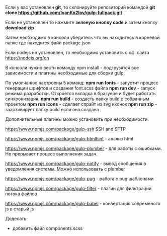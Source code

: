 Если у вас установлен **git**, то склонируйте репозиторий командой 
**git clone https://github.com/IvanKo2lov/gulp-fullpack.git**

Если не установлен то нажмите **зеленую кнопку code** и затем кнопку **download zip**

Затем необходимо в консоли убедитесь что вы находитесь в корневой папке где находится файл package.json

Если nodejs не установлен, то необходимо установить с оф. сайта https://nodejs.org/en

В консоли нужно вести команду npm install - подгрузятся все зависимости и плагины необходимые для сборки gulp.

По умолчанию настроены 5 команд:
**npm run fonts** - запустит процесс генерации шрифтов и создания font.scss файла
**npm run dev** - запуск режима разработки. Откроется вкладка в бразуере и будет работать синхронизация.
**npm run build** - создасть папку build с собранным проектом
**npm run icons** - сделает спрайт из svg иконок
**npm run zip** - заарзивирует папку build если она создана

Дополнительные плагины можно установить при необходимости.

https://www.npmjs.com/package/gulp-ssh SSH and SFTP

https://www.npmjs.com/package/gulp-htmlhint  - анализ html

https://www.npmjs.com/package/gulp-plumber - для работы с ошибками. Не прерывает процесс выполнения задач.

https://www.npmjs.com/package/gulp-notify - вывод сообщения в уведомления системы. Можно использовать с plumber

https://www.npmjs.com/package/gulp-pug - работа с pug шаблонами

https://www.npmjs.com/package/gulp-filter - плагин для фильтрации потока файлов

https://www.npmjs.com/package/gulp-babel -  конвертация современого js в старый js


Доделать:
- добавить файл components.scss
